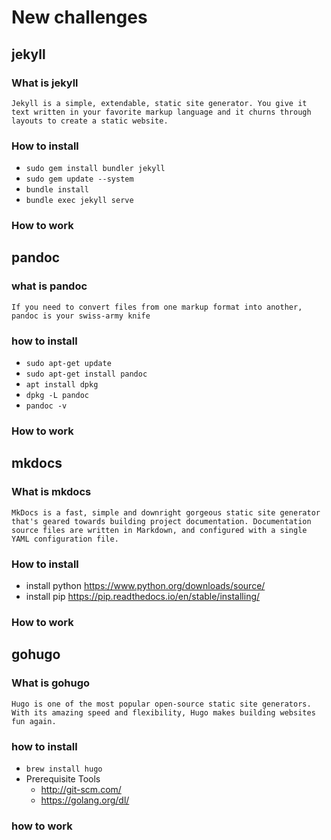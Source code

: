 # New challenges

## jekyll

###  What is jekyll
    Jekyll is a simple, extendable, static site generator. You give it text written in your favorite markup language and it churns through layouts to create a static website.

### How to install
- `sudo gem install bundler jekyll`
- `sudo gem update --system`
- `bundle install`
- `bundle exec jekyll serve`

### How to work

## pandoc

### what is pandoc
    If you need to convert files from one markup format into another, pandoc is your swiss-army knife

### how to install
- `sudo apt-get update`
- `sudo apt-get install pandoc`
- `apt install dpkg`
- `dpkg -L pandoc`
- `pandoc -v`

### How to work

## mkdocs

### What is mkdocs

    MkDocs is a fast, simple and downright gorgeous static site generator that's geared towards building project documentation. Documentation source files are written in Markdown, and configured with a single YAML configuration file.

### How to install

- install python https://www.python.org/downloads/source/
- install pip https://pip.readthedocs.io/en/stable/installing/

### How to work

## gohugo

### What is gohugo

    Hugo is one of the most popular open-source static site generators. With its amazing speed and flexibility, Hugo makes building websites fun again.

### how to install

- `brew install hugo`
- Prerequisite Tools
    - http://git-scm.com/
    - https://golang.org/dl/

### how to work